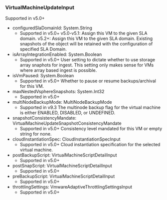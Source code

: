 ### VirtualMachineUpdateInput
Supported in v5.0+

- configuredSlaDomainId: System.String
  - Supported in v5.0+
      v5.0-v5.1: Assign this VM to the given SLA domain.
      v5.2+: Assign this VM to the given SLA domain. Existing snapshots of the object will be retained with the configuration of specified SLA Domain.
- isArrayIntegrationEnabled: System.Boolean
  - Supported in v5.0+
      User setting to dictate whether to use storage array snaphots for ingest. This setting only makes sense for VMs where array based ingest is possible.
- isVmPaused: System.Boolean
  - Supported in v5.0+
      Whether to pause or resume backups/archival for this VM.
- maxNestedVsphereSnapshots: System.Int32
  - Supported in v5.0+
- multiNodeBackupMode: MultiNodeBackupMode
  - Supported in v9.3
      The multinode backup flag for the virtual machine is either ENABLED, DISABLED, or UNDEFINED.
- snapshotConsistencyMandate: VirtualMachineUpdateSnapshotConsistencyMandate
  - Supported in v5.0+
      Consistency level mandated for this VM or empty string for none.
- cloudInstantiationSpec: CloudInstantiationSpecInput
  - Supported in v5.0+
      Cloud instantiation specification for the selected virtual machine.
- postBackupScript: VirtualMachineScriptDetailInput
  - Supported in v5.0+
- postSnapScript: VirtualMachineScriptDetailInput
  - Supported in v5.0+
- preBackupScript: VirtualMachineScriptDetailInput
  - Supported in v5.0+
- throttlingSettings: VmwareAdaptiveThrottlingSettingsInput
  - Supported in v5.0+
